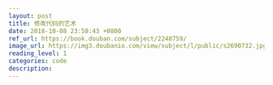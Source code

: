 ```yaml
---
layout: post
title: 修改代码的艺术
date: 2018-10-08 23:58:43 +0800
ref_url: https://book.douban.com/subject/2248759/
image_url: https://img3.doubanio.com/view/subject/l/public/s2690732.jpg
reading_level: 1
categories: code
description: 
---
```

